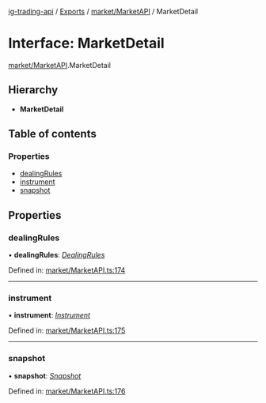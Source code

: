 [ig-trading-api](../README.md) / [Exports](../modules.md) / [market/MarketAPI](../modules/market_marketapi.md) / MarketDetail

# Interface: MarketDetail

[market/MarketAPI](../modules/market_marketapi.md).MarketDetail

## Hierarchy

- **MarketDetail**

## Table of contents

### Properties

- [dealingRules](market_marketapi.marketdetail.md#dealingrules)
- [instrument](market_marketapi.marketdetail.md#instrument)
- [snapshot](market_marketapi.marketdetail.md#snapshot)

## Properties

### dealingRules

• **dealingRules**: [_DealingRules_](market_marketapi.dealingrules.md)

Defined in: [market/MarketAPI.ts:174](https://github.com/bennycode/ig-trading-api/blob/b3c6a4e/src/market/MarketAPI.ts#L174)

---

### instrument

• **instrument**: [_Instrument_](market_marketapi.instrument.md)

Defined in: [market/MarketAPI.ts:175](https://github.com/bennycode/ig-trading-api/blob/b3c6a4e/src/market/MarketAPI.ts#L175)

---

### snapshot

• **snapshot**: [_Snapshot_](market_marketapi.snapshot.md)

Defined in: [market/MarketAPI.ts:176](https://github.com/bennycode/ig-trading-api/blob/b3c6a4e/src/market/MarketAPI.ts#L176)
